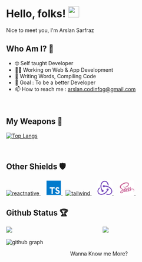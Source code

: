 # Hello, folks! <img src="https://raw.githubusercontent.com/MartinHeinz/MartinHeinz/master/wave.gif" width="30px" height="30px">

Nice to meet you, I'm Arslan Sarfraz

## Who Am I? 🤠

- 🤓 Self taught Developer 
- 👩‍💻 Working on Web & App Development 
- 📝 Writing Words, Compiling Code
- 🎯 Goal : To be a better Developer 
- 📫 How to reach me : [arslan.codinfog@gmail.com](mailto:arslan.codinfog@gmail.com)


<br>

## My Weapons 🌟

[![Top Langs](https://github-readme-stats.vercel.app/api/top-langs/?username=arslansarfraz&theme=react)](https://github.com/arslansarfraz/github-readme-stats)

<br>

## Other Shields 🛡

<p align="left">
    <a href="https://reactnative.dev/" target="_blank" rel="noreferrer"> <img src="https://reactnative.dev/img/header_logo.svg" alt="reactnative" width="40" height="40"/> </a> &nbsp; &nbsp;
    <a href="https://www.typescriptlang.org/" target="_blank" rel="noreferrer"> <img src="https://raw.githubusercontent.com/devicons/devicon/master/icons/typescript/typescript-original.svg" alt="typescript" width="40" height="40"/> </a> &nbsp;
    <a href="https://tailwindcss.com/" target="_blank" rel="noreferrer"> <img src="https://www.vectorlogo.zone/logos/tailwindcss/tailwindcss-icon.svg" alt="tailwind" width="40" height="40"/> </a> &nbsp; &nbsp;
    <a href="https://redux.js.org" target="_blank" rel="noreferrer"> <img src="https://raw.githubusercontent.com/devicons/devicon/master/icons/redux/redux-original.svg" alt="redux" width="40" height="40"/> </a> &nbsp; &nbsp;
    <a href="https://sass-lang.com" target="_blank" rel="noreferrer"> <img src="https://raw.githubusercontent.com/devicons/devicon/master/icons/sass/sass-original.svg" alt="sass" width="40" height="40"/> </a> &nbsp; &nbsp;
<br>

 
## Github Status 🏆

<img  src="https://github-readme-stats.vercel.app/api?username=arslansarfraz&count_private=true&show_icons=true&hide_border=true&theme=react" width="48%" align="right" >
<img  src="https://github-readme-streak-stats.herokuapp.com/?user=arslansarfraz&theme=react" width="48%" >
<br>

![github graph](https://github-readme-activity-graph.cyclic.app/graph?username=arslansarfraz&theme=react-dark)
<br>

<p align="center">Wanna Know me More?</p>

<p align="center">
 
<!-- <a href="https://twitter.com/arslansarfraz" target="_blank">
<img src="https://img.shields.io/badge/-Twitter-%231DA1F2" alt="Twitter" /></a> 

<a href="https://www.linkedin.com/in/arslan903/" target="_blank">
<img src="https://img.shields.io/badge/-LinkedIn-%233781da" alt="LinkedIn"/></a> -->
    
</p>
